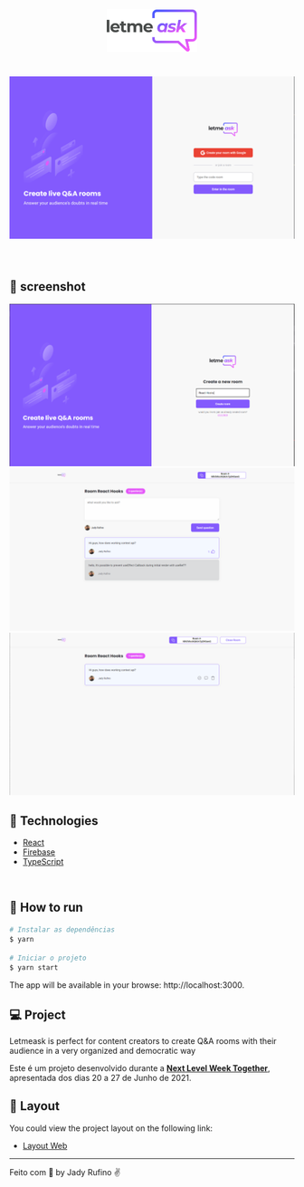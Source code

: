 <p align="center">
  <img alt="Letmeask" src="./assets/logo.svg" width="160px">
</p>



<h1 align="center">
    <img alt="Letmeask" src="./assets/home.png" />
</h1>

<br>

## 📸 screenshot
<p align="center">
  <img width=600 alt="Demo on Netlify" src="./assets/create-new-room.png">
  <img width=600 alt="Demo on Netlify" src="./assets/list-ask.png">
  <img width=600 alt="Demo on Netlify" src="./assets/admin-highlight.png">
</p>


<!-- <p>
  <img width=500 alt="Demo on Netlify" src="./assets/list-ask.png">
</p>

<p align="center">
  <img width=500 alt="Demo on Netlify" src="./assets/admin-highlight.png">
</p> -->


## 🧪 Technologies



- [React](https://reactjs.org)
- [Firebase](https://firebase.google.com/)
- [TypeScript](https://www.typescriptlang.org/)

<br>

## 🚀 How to run




```zsh
# Instalar as dependências
$ yarn

# Iniciar o projeto
$ yarn start
```
The app will be available in your browse: http://localhost:3000.


## 💻 Project

Letmeask is perfect for content creators to create Q&A rooms with their audience in a very organized and democratic way

Este é um projeto desenvolvido durante a **[Next Level Week Together](https://nextlevelweek.com/)**, apresentada dos dias 20 a 27 de Junho de 2021.


## 🔖 Layout

You could view the project layout on the following link:

- [Layout Web](https://www.figma.com/file/u0BQK8rCf2KgzcukdRRCWh/Letmeask/duplicate) 


---

Feito com 💜 by Jady Rufino ✌
